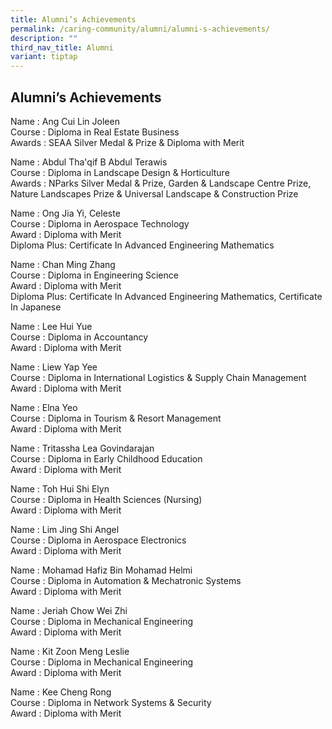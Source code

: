 ```yaml
---
title: Alumni’s Achievements
permalink: /caring-community/alumni/alumni-s-achievements/
description: ""
third_nav_title: Alumni
variant: tiptap
---
```

<h2><strong>Alumni’s Achievements</strong></h2>
<p>Name : Ang Cui Lin Joleen
<br>Course : Diploma in Real Estate Business
<br>Awards : SEAA Silver Medal &amp; Prize &amp; Diploma with Merit</p>
<p>Name : Abdul Tha'qif B Abdul Terawis
<br>Course : Diploma in Landscape Design &amp; Horticulture
<br>Awards : NParks Silver Medal &amp; Prize, Garden &amp; Landscape Centre
Prize, Nature Landscapes Prize &amp; Universal Landscape &amp; Construction
Prize</p>
<p>Name : Ong Jia Yi, Celeste
<br>Course : Diploma in Aerospace Technology
<br>Award : Diploma with Merit
<br>Diploma Plus: Certificate In Advanced Engineering Mathematics</p>
<p>Name : Chan Ming Zhang
<br>Course : Diploma in Engineering Science
<br>Award : Diploma with Merit
<br>Diploma Plus: Certificate In Advanced Engineering Mathematics, Certificate
In Japanese</p>
<p>Name : Lee Hui Yue
<br>Course : Diploma in Accountancy
<br>Award : Diploma with Merit</p>
<p>Name : Liew Yap Yee
<br>Course : Diploma in International Logistics &amp; Supply Chain Management
<br>Award : Diploma with Merit</p>
<p>Name : Elna Yeo
<br>Course : Diploma in Tourism &amp; Resort Management
<br>Award : Diploma with Merit</p>
<p>Name : Tritassha Lea Govindarajan
<br>Course : Diploma in Early Childhood Education
<br>Award : Diploma with Merit</p>
<p>Name : Toh Hui Shi Elyn
<br>Course : Diploma in Health Sciences (Nursing)
<br>Award : Diploma with Merit</p>
<p>Name : Lim Jing Shi Angel
<br>Course : Diploma in Aerospace Electronics
<br>Award : Diploma with Merit</p>
<p>Name : Mohamad Hafiz Bin Mohamad Helmi
<br>Course : Diploma in Automation &amp; Mechatronic Systems
<br>Award : Diploma with Merit</p>
<p>Name : Jeriah Chow Wei Zhi
<br>Course : Diploma in Mechanical Engineering
<br>Award : Diploma with Merit</p>
<p>Name : Kit Zoon Meng Leslie
<br>Course : Diploma in Mechanical Engineering
<br>Award : Diploma with Merit</p>
<p>Name : Kee Cheng Rong
<br>Course : Diploma in Network Systems &amp; Security
<br>Award : Diploma with Merit</p>